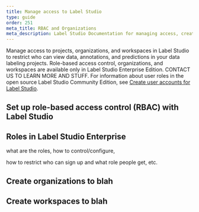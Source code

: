 ```yaml
---
title: Manage access to Label Studio
type: guide
order: 251
meta_title: RBAC and Organizations
meta_description: Label Studio Documentation for managing access, creating workspaces and organizations, and setting up permissions for your data labeling, machine learning, and data science projects.
---
```


Manage access to projects, organizations, and workspaces in Label Studio to restrict who can view data, annotations, and predictions in your data labeling projects. Role-based access control, organizations, and workspaces are available only in Label Studio Enterprise Edition. CONTACT US TO LEARN MORE AND STUFF. For information about user roles in the open source Label Studio Community Edition, see [Create user accounts for Label Studio](signup.html). 

## Set up role-based access control (RBAC) with Label Studio
## Roles in Label Studio Enterprise

what are the roles, how to control/configure, 

how to restrict who can sign up and what role people get, etc.

## Create organizations to blah

## Create workspaces to blah

